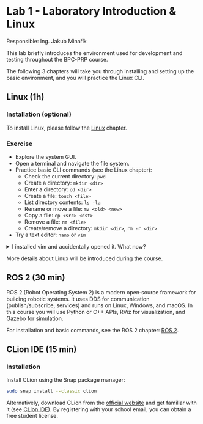 # Lab 1 - Laboratory Introduction & Linux

Responsible: Ing. Jakub Minařík

This lab briefly introduces the environment used for development and testing throughout the BPC-PRP course.

The following 3 chapters will take you through installing and setting up the basic environment, and you will practice the Linux CLI.

## Linux (1h)

### Installation (optional)

To install Linux, please follow the [Linux](../../4_others/text/1_linux.md) chapter.

### Exercise

- Explore the system GUI.
- Open a terminal and navigate the file system.
- Practice basic CLI commands (see the Linux chapter):
  - Check the current directory: `pwd`
  - Create a directory: `mkdir <dir>`
  - Enter a directory: `cd <dir>`
  - Create a file: `touch <file>`
  - List directory contents: `ls -la`
  - Rename or move a file: `mv <old> <new>`
  - Copy a file: `cp <src> <dst>`
  - Remove a file: `rm <file>`
  - Create/remove a directory: `mkdir <dir>`, `rm -r <dir>`
- Try a text editor: `nano` or `vim`

<details> <summary>I installed vim and accidentally opened it. What now?</summary>
You can exit Vim with: press Esc, then hold Shift and press Z twice (Shift+Z+Z).
For a quick introduction, see Vim basics: https://www.vim.org/docs.php
</details>

More details about Linux will be introduced during the course.

## ROS 2 (30 min)

ROS 2 (Robot Operating System 2) is a modern open‑source framework for building robotic systems. It uses DDS for communication (publish/subscribe, services) and runs on Linux, Windows, and macOS. In this course you will use Python or C++ APIs, RViz for visualization, and Gazebo for simulation.

For installation and basic commands, see the ROS 2 chapter: [ROS 2](../../4_others/text/6_ros_2.md).

## CLion IDE (15 min)

### Installation

Install CLion using the Snap package manager:

```bash
sudo snap install --classic clion
```

Alternatively, download CLion from the [official website](https://www.jetbrains.com/clion/) and get familiar with it (see [CLion IDE](../../4_others/text/4_clion.md)). By registering with your school email, you can obtain a free student license.
